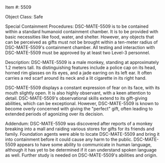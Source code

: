 Item #: 5509

Object Class: Safe

Special Containment Procedures: 
DSC-MATE-5509 is to be contained within a standard humanoid containment chamber. It is to be provided with basic necessities like food, water, and shelter. However, any objects that can be perceived as gifts must not be brought within a ten-meter radius of DSC-MATE-5509's containment chamber. All testing and interaction with DSC-MATE-5509 must be approved by at least two Level-3 personnel.

Description:
DSC-MATE-5509 is a male monkey, standing at approximately 1.2 meters tall. Its distinguishing features include a police cap on its head, horned rim glasses on its eyes, and a jade earring on its left ear. It often carries a red scarf around its neck and a lit cigarette in its right hand.

DSC-MATE-5509 displays a constant expression of fear on its face, with its mouth slightly open. It is also highly observant, with a keen attention to detail. DSC-MATE-5509's observational skills extend to its gift-giving abilities, which can be exceptional. However, DSC-MATE-5509 is known to become overly concerned with giving the "perfect" gift, often leading to extended periods of agonizing over its decision.

Addendum:
DSC-MATE-5509 was discovered after reports of a monkey breaking into a mall and raiding various stores for gifts for its friends and family. Foundation agents were able to locate DSC-MATE-5509 and bring it into containment before it could cause any harm to the public. DSC-MATE-5509 appears to have some ability to communicate in human language, although it has yet to be determined if it can understand spoken language as well. Further study is needed on DSC-MATE-5509's abilities and origin.
